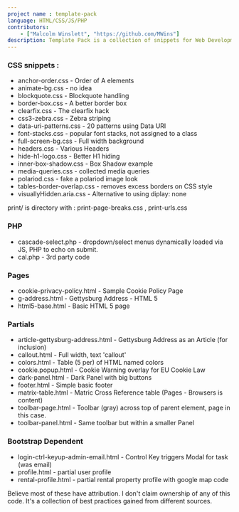 ```yaml
---
project name : template-pack
language: HTML/CSS/JS/PHP
contributors:
    - ["Malcolm Winslett", "https://github.com/MWins"]
description: Template Pack is a collection of snippets for Web Development
---
```




### CSS snippets : 

* anchor-order.css - Order of A elements 
* animate-bg.css - no idea
* blockquote.css - Blockquote handling
* border-box.css - A better border box
* clearfix.css - The clearfix hack
* css3-zebra.css - Zebra striping
* data-uri-patterns.css - 20 patterns using Data URI 
* font-stacks.css - popular font stacks, not assigned to a class
* full-screen-bg.css - Full width background
* headers.css - Various Headers
* hide-h1-logo.css - Better H1 hiding
* inner-box-shadow.css - Box Shadow example
* media-queries.css - collected media queries
* polariod.css - fake a polariod image look
* tables-border-overlap.css - removes excess borders on CSS style
* visuallyHidden.aria.css - Alternative to using diplay: none 

print/ is directory with : print-page-breaks.css , print-urls.css


### PHP 

* cascade-select.php - dropdown/select menus dynamically loaded via JS, PHP to echo on submit.
* cal.php - 3rd party code


### Pages 

* cookie-privacy-policy.html - Sample Cookie Policy Page
* g-address.html - Gettysburg Address - HTML 5
* html5-base.html - Basic HTML 5 page


### Partials 

* article-gettysburg-address.html - Gettysburg Address as an Article (for inclusion)
* callout.html - Full width, text 'callout' 
* colors.html - Table (5 per) of HTML named colors
* cookie.popup.html - Cookie Warning overlay for EU Cookie Law
* dark-panel.html - Dark Panel with big buttons
* footer.html - Simple basic footer
* matrix-table.html - Matric Cross Reference table (Pages - Browsers is content)
* toolbar-page.html - Toolbar (gray) across top of parent element, page in this case.
* toolbar-panel.html - Same toolbar but within a smaller Panel

### Bootstrap Dependent 

* login-ctrl-keyup-admin-email.html - Control Key triggers Modal for task (was email)
* profile.html - partial user profile 
* rental-profile.html - partial rental property profile with google map code





Believe most of these have attribution. I don't claim ownership of any of this code. It's a collection of best practices gained from different sources. 













